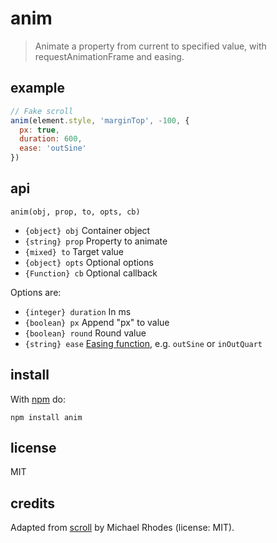 # anim

>Animate a property from current to specified value, with requestAnimationFrame and easing.

## example

```js
// Fake scroll
anim(element.style, 'marginTop', -100, {
  px: true, 
  duration: 600,
  ease: 'outSine'
})
```

## api

`anim(obj, prop, to, opts, cb)`

- `{object} obj` Container object
- `{string} prop` Property to animate
- `{mixed} to` Target value
- `{object} opts` Optional options
- `{Function} cb` Optional callback

Options are:

- `{integer} duration` In ms
- `{boolean} px` Append "px" to value
- `{boolean} round` Round value
- `{string} ease` [Easing function](https://github.com/component/ease), e.g. `outSine` or `inOutQuart`

## install

With [npm](https://npmjs.org) do:

```
npm install anim
```

## license

MIT

## credits

Adapted from [scroll](https://github.com/michaelrhodes/scroll) by Michael Rhodes (license: MIT).
